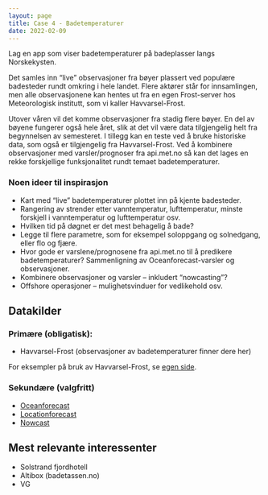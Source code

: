 ```yaml
---
layout: page
title: Case 4 - Badetemperaturer
date: 2022-02-09
---
```


Lag en app som viser badetemperaturer på badeplasser langs Norskekysten.

Det samles inn “live” observasjoner fra bøyer plassert ved populære badesteder
rundt omkring i hele landet. Flere aktører står for innsamlingen, men alle
observasjonene kan hentes ut fra en egen Frost-server hos Meteorologisk
institutt, som vi kaller Havvarsel-Frost.

Utover våren vil det komme observasjoner fra stadig flere bøyer. En del av
bøyene fungerer også hele året, slik at det vil være data tilgjengelig helt fra
begynnelsen av semesteret. I tillegg kan en teste ved å bruke historiske data,
som også er tilgjengelig fra Havvarsel-Frost. Ved å kombinere observasjoner med
varsler/prognoser fra api.met.no så kan det lages en rekke forskjellige
funksjonalitet rundt temaet badetemperaturer.

### Noen ideer til inspirasjon
 * Kart med “live” badetemperaturer plottet inn på kjente badesteder.
 * Rangering av strender etter vanntemperatur, lufttemperatur, minste forskjell i vanntemperatur og lufttemperatur osv.
 * Hvilken tid på døgnet er det mest behagelig å bade?
 * Legge til flere parametre, som for eksempel soloppgang og solnedgang, eller flo og fjære.
 * Hvor gode er varslene/prognosene fra api.met.no til å predikere badetemperaturer? Sammenligning av Oceanforecast-varsler og observasjoner.
 * Kombinere observasjoner og varsler – inkludert “nowcasting”?
 * Offshore operasjoner – mulighetsvinduer for vedlikehold osv.

## Datakilder

### Primære (obligatisk):

 * Havvarsel-Frost (observasjoner av badetemperaturer finner dere her)

For eksempler på bruk av Havvarsel-Frost, se [egen side](/havvarsel/).

### Sekundære (valgfritt)

 * [Oceanforecast](/general)
 * [Locationforecast](/general)
 * [Nowcast](/general)

## Mest relevante interessenter

- Solstrand fjordhotell
- Altibox (badetassen.no)
- VG
